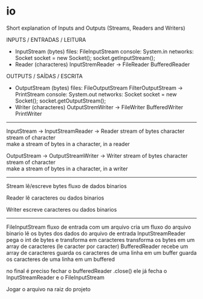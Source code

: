 # io
Short explanation of Inputs and Outputs (Streams, Readers and Writers)



INPUTS / ENTRADAS / LEITURA
- InputStream	(bytes)
	files: FileInputStream
	console: System.in
	networks: Socket socket = new Socket(); socket.getInputStream();
- Reader (characteres)
	InputStremReader -> FileReader
	BufferedReader


OUTPUTS / SAÍDAS / ESCRITA
- OutputStream (bytes)
	files: 
		FileOutputStream
		FilterOutputStream -> PrintStream
	console: System.out
	networks: Socket socket = new Socket(); socket.getOutputStream();
- Writer (characteres)
	OutputStremWriter -> FileWriter
	BufferedWriter
	PrintWriter



-----------------------------------------------------------



InputStream 		-> InputStreamReader 		-> Reader
stream of bytes		character					stream of character		
					make a stream of bytes in a character, in a reader

OutputStream 		-> OutputStreamWriter 		-> Writer
stream of bytes		character					stream of character		
					make a stream of bytes in a character, in a writer



-----------------------------------------------------------



Stream 
lê/escreve bytes
fluxo de dados binarios

Reader 
lê caracteres ou dados binarios	

Writer 
escreve caracteres ou dados binarios	



-----------------------------------------------------------



FileInputStream
	fluxo de entrada com um arquivo
	cria um fluxo do arquivo binario
	lê os bytes dos dados do arquivo de entrada
InputStreamReader
	pega o int de bytes e transforma em caracteres
	transforma os bytes em um array de caracteres (le caracter por caracter)
BufferedReader
	recebe um array de caracteres
	guarda os caracteres de uma linha em um buffer
	guarda os caracteres de uma linha em um buffered


no final é preciso fechar o bufferedReader
.close()
ele já fecha o InputStreamReader e o FileInputStream

Jogar o arquivo na raiz do projeto
